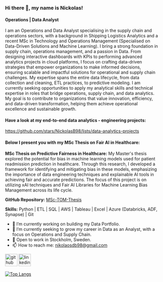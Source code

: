 ### Hi there 👋, my name is Nickolas!

#### Operations | Data Analyst
I am an Operations and Data Analyst specialising in the supply chain and operations sectors, with a background in Shipping Logistics Analytics and a recent MSc in Technology and Operations Management (Specialised on Data-Driven Solutions and Machine Learning). I bring a strong foundation in supply chain, operations management, and a passion in Data.
From designing interactive dashboards with KPIs to performing advanced analytics projects in cloud platforms, I focus on crafting data-driven strategies that empower organizations to make informed decisions, ensuring scalable and impactful solutions for operational and supply chain challenges. My expertise spans the entire data lifecycle, from data collection and cleaning, ETL practices, to predictive modeling.
I am currently seeking opportunities to apply my analytical skills and technical expertise in roles that bridge operations, supply chain, and data analytics. My goal is to contribute to organizations that value innovation, efficiency, and data-driven transformation, helping them achieve operational excellence and sustainable growth.

#### Have a look at my end-to-end data analytics - engineering projects:

https://github.com/stars/NickolasB98/lists/data-analytics-projects

#### Below I present you with my MSc Thesis on Fair AI in Healthcare:

**MSc Thesis on Predictive Fairness in Healthcare:** My Master's thesis explored the potential for bias in machine learning models used for patient readmission prediction in healthcare. Through this research, I developed a framework for identifying and mitigating bias in these models, emphasizing the importance of data engineering techniques and explainable AI tools in achieving fair and accurate predictions. The focus of this project is on utilizing xAI techniques and Fair AI Libraries for Machine Learning Bias Management across its life cycle.

**GitHub Repository:** [MSc-TOM-Thesis](https://github.com/NickolasB98/MSc-TOM-Thesis) 

**Skills:** 
Python | ETL | SQL | AWS | Tableau | Excel | Azure (Databricks, ADF, Synapse) | Git 

- 🔭 I’m currently working on building my Data Portfolio. 
- 🌱 I’m currently seeking to grow my career in Data as an Analyst, with a focus on Operations and Supply Chain.
- 💬 Open to work in Stockholm, Sweden. 
- 📫 How to reach me: nikolaosdb98@gmail.com


[<img src='https://cdn.jsdelivr.net/npm/simple-icons@3.0.1/icons/github.svg' alt='github' height='40'>](https://github.com/NickolasB98)  [<img src='https://cdn.jsdelivr.net/npm/simple-icons@3.0.1/icons/linkedin.svg' alt='linkedin' height='40'>](https://www.linkedin.com/in/nikolaos-biniaris-589517187/)  

[![Top Langs](https://github-readme-stats.vercel.app/api/top-langs/?username=NickolasB98)](https://github.com/anuraghazra/github-readme-stats)

